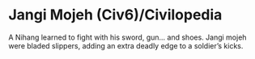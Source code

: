 # Jangi Mojeh (Civ6)/Civilopedia

A Nihang learned to fight with his sword, gun... and shoes. Jangi mojeh were bladed slippers, adding an extra deadly edge to a soldier’s kicks.
